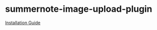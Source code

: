 # summernote-image-upload-plugin
 
[Installation Guide](https://salahd.com/image-upload-summernote)
